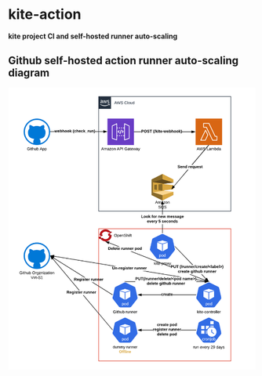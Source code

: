 # kite-action

**kite project CI and self-hosted runner auto-scaling**

## Github self-hosted action runner auto-scaling diagram

![kite project CI diagram](./kite-action.png)
